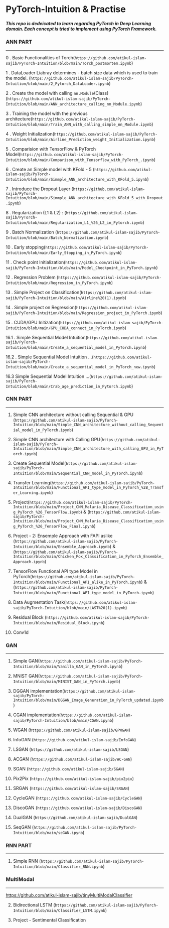 # PyTorch-Intuition & Practise

##### This repo is dedeicated to learn regarding PyTorch in Deep Learning domain. Each concept is tried to implement using PyTorch Framework. #####


### ANN PART ###
------------------------------------------------------------------------------------------------------------------------------------------------------

0 . Basic Functionalities of Torch(`https://github.com/atikul-islam-sajib/PyTorch-Intuition/blob/main/Torch_postmortem.ipynb`)



1 . DataLoader Liabray determines - batch size data which is used to train the model. (`https://github.com/atikul-islam-sajib/PyTorch-Intuition/blob/main/2_Pytorch_DataLoader.ipynb`)



2 . Create the model with calling `nn.Module`(Class) (`https://github.com/atikul-islam-sajib/PyTorch-Intuition/blob/main/ANN_architecture_calling_nn_Module.ipynb`)




3 . Training the model with the previous architecture(`https://github.com/atikul-islam-sajib/PyTorch-Intuition/blob/main/Train_ANN_with_calling_simple_nn_Module.ipynb`)




4 . Weight Initialization(`https://github.com/atikul-islam-sajib/PyTorch-Intuition/blob/main/Airline_Prediction_weight_Initialization.ipynb`)




5 . Comparision with TensorFlow & PyTorch Model(`https://github.com/atikul-islam-sajib/PyTorch-Intuition/blob/main/Comparison_with_Tensorflow_with_PyTorch_.ipynb`)




6 . Create an Simple model with KFold - 5 (`https://github.com/atikul-islam-sajib/PyTorch-Intuition/blob/main/Simmple_ANN_architecture_with_KFold_5.ipynb`)




7 . Introduce the Dropout Layer (`https://github.com/atikul-islam-sajib/PyTorch-Intuition/blob/main/Simmple_ANN_architecture_with_KFold_5_with_Dropout.ipynb`)




8 . Regularization (L1 & L2) : (`https://github.com/atikul-islam-sajib/PyTorch-Intuition/blob/main/Regularization_L1_%26_L2_in_Pytorch.ipynb`)




9 . Batch Normalization (`https://github.com/atikul-islam-sajib/PyTorch-Intuition/blob/main/Batch_Normalization.ipynb`)




10 . Early stopping(`https://github.com/atikul-islam-sajib/PyTorch-Intuition/blob/main/Early_Stopping_in_PyTorch.ipynb`)




11 . Check point Initialization(`https://github.com/atikul-islam-sajib/PyTorch-Intuition/blob/main/Model_Checkpoint_in_PyTorch.ipynb`)




12 . Regression Problem (`https://github.com/atikul-islam-sajib/PyTorch-Intuition/blob/main/Regression_in_PyTorch.ipynb`)




13 . Simple Project on Classification(`https://github.com/atikul-islam-sajib/PyTorch-Intuition/blob/main/Airline%20(1).ipynb`)




14 . Simple project on Regression(`https://github.com/atikul-islam-sajib/PyTorch-Intuition/blob/main/Regression_project_in_PyTorch.ipynb`)




15 . CUDA/GPU Initization(`https://github.com/atikul-islam-sajib/PyTorch-Intuition/blob/main/GPU_CUDA_connect_in_PyTorch.ipynb`)




16.1 . Simple Sequential Model Intuition(`https://github.com/atikul-islam-sajib/PyTorch-Intuition/blob/main/Create_a_sequential_model_in_PyTorch.ipynb`)




16.2 . Simple Sequential Model Intuition ...(`https://github.com/atikul-islam-sajib/PyTorch-Intuition/blob/main/Create_a_sequential_model_in_PyTorch_new.ipynb`)



16.3 Simple Sequential Model Intuition ...(`https://github.com/atikul-islam-sajib/PyTorch-Intuition/blob/main/Crab_age_prediction_in_Pytorch.ipynb`) 



### CNN PART ###
------------------------------------------------------------------------------------------------------------------------------------------------------
1. Simple CNN architecture without calling Sequential & GPU (`https://github.com/atikul-islam-sajib/PyTorch-Intuition/blob/main/Simple_CNN_architecture_without_calling_Sequential_model_in_PyTorch.ipynb`)


2. Simple CNN architecture with Calling GPU(`https://github.com/atikul-islam-sajib/PyTorch-Intuition/blob/main/Simple_CNN_architecture_with_calling_GPU_in_PyTorch.ipynb`)



3. Create Sequential Model(`https://github.com/atikul-islam-sajib/PyTorch-Intuition/blob/main/Sequential_CNN_model_in_PyTorch.ipynb`)



4. Transfer Learning(`https://github.com/atikul-islam-sajib/PyTorch-Intuition/blob/main/Functional_API_type_model_in_PyTorch_%2B_Transfer_Learning.ipynb`)



5. Project(`https://github.com/atikul-islam-sajib/PyTorch-Intuition/blob/main/Project_CNN_Malaria_Disease_Classification_using_PyTorch_%26_TensorFlow.ipynb`) & (`https://github.com/atikul-islam-sajib/PyTorch-Intuition/blob/main/Project_CNN_Malaria_Disease_Classification_using_PyTorch_%26_TensorFlow_Final.ipynb`)




6. Project - 2: Ensemple Approach with FAPI aslike (`https://github.com/atikul-islam-sajib/PyTorch-Intuition/blob/main/Ensemble_Approach.ipynb`) & (`https://github.com/atikul-islam-sajib/PyTorch-Intuition/blob/main/Chicken_Pox_Classification_in_PyTorch_Ensemble_Approach.ipynb`)



7. TensorFlow Functional API type Model in PyTorch(`https://github.com/atikul-islam-sajib/PyTorch-Intuition/blob/main/Functional_API_alike_in_PyTorch.ipynb`) & (`https://github.com/atikul-islam-sajib/PyTorch-Intuition/blob/main/Functional_API_type_model_in_PyTorch.ipynb`)



8. Data Augmentation Task(`https://github.com/atikul-islam-sajib/PyTorch-Intuition/blob/main/LAST%20(1).ipynb`)


9. Residual Block (`https://github.com/atikul-islam-sajib/PyTorch-Intuition/blob/main/Residual_Block.ipynb`)


10. Conv1d 


### GAN ####
------------------------------------------------------------------------------------------------------------------------------------------------------

1. Simple GAN(`https://github.com/atikul-islam-sajib/PyTorch-Intuition/blob/main/Vanilla_GAN_in_PyTorch.ipynb`)



2. MNIST GAN(`https://github.com/atikul-islam-sajib/PyTorch-Intuition/blob/main/MINIST_GAN_in_PyTorch.ipynb`)



3. DGGAN implementation(`https://github.com/atikul-islam-sajib/PyTorch-Intuition/blob/main/DGGAN_Image_Generation_in_PyTorch_updated.ipynb`)


4. CGAN implementation(`https://github.com/atikul-islam-sajib/PyTorch-Intuition/blob/main/CGAN.ipynb`)
   

6. WGAN (`https://github.com/atikul-islam-sajib/GPWGAN`)


7. InfoGAN (`https://github.com/atikul-islam-sajib/InfoGAN`)


8. LSGAN (`https://github.com/atikul-islam-sajib/LSGAN`)


9. ACGAN (`https://github.com/atikul-islam-sajib/AC-GAN`)


10. SGAN (`https://github.com/atikul-islam-sajib/SGAN`)


11. Pix2Pix (`https://github.com/atikul-islam-sajib/pix2pix`)


12. SRGAN (`https://github.com/atikul-islam-sajib/SRGAN`)


13. CycleGAN (`https://github.com/atikul-islam-sajib/CycleGAN`)


14. DiscoGAN (`https://github.com/atikul-islam-sajib/DiscoGAN`)


15. DualGAN (`https://github.com/atikul-islam-sajib/DualGAN`)


16. SeqGAN (`https://github.com/atikul-islam-sajib/PyTorch-Intuition/blob/main/seGAN.ipynb`)



### RNN PART ###
------------------------------------------------------------------------------------------------------------------------------------------------------

1. Simple RNN (`https://github.com/atikul-islam-sajib/PyTorch-Intuition/blob/main/Classifier_RNN.ipynb`)

### MultiModal
-------------------------------------------------------------------------------------------------------------------------------------------------------
https://github.com/atikul-islam-sajib/tinyMultiModalClassifier


2. Bidirectional LSTM (`https://github.com/atikul-islam-sajib/PyTorch-Intuition/blob/main/Classifier_LSTM.ipynb`)


3. Project - Sentimental Classification

